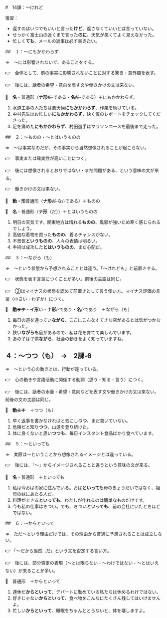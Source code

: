 #　14課：〜けれど

復習：

- 返すのはいつでもいいと言った**けど**、返さなくていいとは言っていない。
- せっかく富士山の近くまで言った**のに**、天気が悪くてよく見えなかった。
- 忙しく**ても**、メールの返事は必ず書きたい。

##　１：〜にもかかわらず

⇒　〜には影響されないで、あることをする。

👉　全体として、前の事実に影響されないことに対する驚き・意外間を表す。

👉　後には、話者の希望・意向を表す文や働きかけの文は来ない。

🔗　**名**・普通形（**ナ形**~~だ~~‐である・**名**~~だ~~‐である）＋にもかかわらず。

1. 水道工事の人たちは悪天候**にもかかわらず**、作業を続けている。 
2. 中村先生はお忙しい**にもかかわらず**、快く僕のレポートをチェックしてくださった。
3. 足を痛めた**にもかかわらず**、村田選手はマラソンコースを最後まで走った。

##　２：〜ものの・〜とはいうものの

⇒　〜は事実なのだが、その事実から当然想像されることが起こらない。

👉　事実または確実性が高いことにつく。

👉　後には想像されるとおりではない・まだ問題がある、という意味の文が来る。

👉　働きかけの文は来ない。

🔗　**動・形**普通形（**ナ形**~~だ~~‐な/‐である）＋ものの

🔗　**名**・普通形（**ナ形**（だ））＋とはいうものの

1. 明日の天気です。関東地方は晴れる**ものの**、風邪が強いため寒く感じられるでしょう。
2. 高価な着物を買った**ものの**、着るチャンスがない。
3. 不景気**というものの**、人々の表情は明るい。
4. 手術は成功した**とはいうものの**、まだ心配だ。

##　３：〜ながら（も）

⇒　〜という状態から予想されることとは違う。「〜けれども」と前置きする。

👉　状態を表す言葉につくことが多い。前後の主語は同じ。

👉　③はマイナスの状態を認めて前置きとして言う使い方。マイナス評価の言葉（小さい・わずか）につく。

🔗　**動**~~ます~~・**イ形**い・**ナ形**/‐であり・**名**/‐であり　＋ながら（も）

1. 毎日の道を通ってい**ながら**、ここにこんなすてきな店があるとは気がつかなかった。
2. 狭い**ながらも**庭があるので、私は花を育てて楽しんでいます。
3. あの子は子供**ながら**、社会の動きをよく知っていますね。

## ４：〜つつ（も）　→　2課‐6

⇒　〜という心の動きとは、行動が違っている。

👉　心の動きや言語活動に関係する動詞（思う・知る・言う）につく。

👉　後には、話者の水量・希望・意向などを表す文や働きかけの文は来ない。前後の文の主語は同じ。

🔗　**動**~~ます~~　＋つつ（も）

1. 早く返事を書かなければと気にし**つつ**、まだ書いていない。
2. 危険だと知り**つつ**、山道を登り続けた。
3. 体に良くないと思い**つつも**、毎日インスタント食品ばかり食べています。

##　５：〜といっても

⇒　実際は〜ということから想像されるイメージとは違っている。

👉　後には、「〜」からイメージされることと違うという意味の文が来る。

🔗　**名**・普通形　＋といっても

1. 私は今おばの家に住んでいる。おば**といっても**母のきょうだいではなく、祖母の妹にあたる人だ。
2. 料理ができる**といっても**、わたしが作れるのは簡単なものだけです。
3. 今も私の仕事はきつい。でも、きつい**といっても**、前の会社にいたときほどではない。

##　６：〜からといって

⇒　ただ〜という理由だけでは、その理由から普通に予想されることは成立しない。

👉 「〜だから当然…だ」という文を否定する言い方。

👉　後には、部分否定の表現（〜とは限らない・〜わけではない・〜とはいえない）が来ることが多い。

🔗　普通形　＋からといって

1. 連休だ**からといって**、デパートに勤めている私たちは休めるわけではない。
2. 好きじゃない**からといって**、食べ物をこんなにたくさん残してはいけませんよ。
3. 忙しい**からといって**、睡眠をちゃんととらないと、体を壊しますよ。
